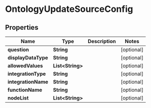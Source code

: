 

# OntologyUpdateSourceConfig


## Properties

| Name | Type | Description | Notes |
|------------ | ------------- | ------------- | -------------|
|**question** | **String** |  |  [optional] |
|**displayDataType** | **String** |  |  [optional] |
|**allowedValues** | **List&lt;String&gt;** |  |  [optional] |
|**integrationType** | **String** |  |  [optional] |
|**integrationName** | **String** |  |  [optional] |
|**functionName** | **String** |  |  [optional] |
|**nodeList** | **List&lt;String&gt;** |  |  [optional] |



